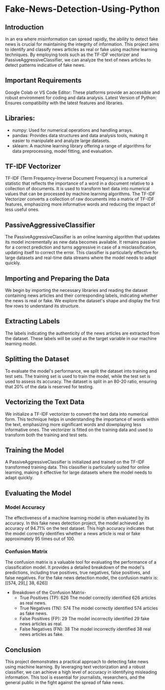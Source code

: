 # Fake-News-Detection-Using-Python
## Introduction
In an era where misinformation can spread rapidly, the ability to detect fake news is crucial for maintaining the integrity of information. This project aims to identify and classify news articles as real or fake using machine learning techniques. By employing tools such as the TF-IDF vectorizer and PassiveAggressiveClassifier, we can analyze the text of news articles to detect patterns indicative of fake news.

## Important Requirements
Google Colab or VS Code Editor: These platforms provide an accessible and robust environment for coding and data analysis.
Latest Version of Python: Ensures compatibility with the latest features and libraries.
## Libraries:
+ numpy: Used for numerical operations and handling arrays.
+ pandas: Provides data structures and data analysis tools, making it easier to manipulate and analyze large datasets.
+ sklearn: A machine learning library offering a range of algorithms for data preprocessing, model fitting, and evaluation.
## TF-IDF Vectorizer
TF-IDF (Term Frequency-Inverse Document Frequency) is a numerical statistic that reflects the importance of a word in a document relative to a collection of documents. It is used to transform text data into numerical values that can be processed by machine learning algorithms. The TF-IDF Vectorizer converts a collection of raw documents into a matrix of TF-IDF features, emphasizing more informative words and reducing the impact of less useful ones.

## PassiveAggressiveClassifier
The PassiveAggressiveClassifier is an online learning algorithm that updates its model incrementally as new data becomes available. It remains passive for a correct prediction and turns aggressive in case of a misclassification, updating itself to correct the error. This classifier is particularly effective for large datasets and real-time data streams where the model needs to adapt quickly.

## Importing and Preparing the Data
We begin by importing the necessary libraries and reading the dataset containing news articles and their corresponding labels, indicating whether the news is real or fake. We explore the dataset's shape and display the first few rows to understand its structure.

## Extracting Labels
The labels indicating the authenticity of the news articles are extracted from the dataset. These labels will be used as the target variable in our machine learning model.

## Splitting the Dataset
To evaluate the model's performance, we split the dataset into training and test sets. The training set is used to train the model, while the test set is used to assess its accuracy. The dataset is split in an 80-20 ratio, ensuring that 20% of the data is reserved for testing.

## Vectorizing the Text Data
We initialize a TF-IDF vectorizer to convert the text data into numerical form. This technique helps in understanding the importance of words within the text, emphasizing more significant words and downplaying less informative ones. The vectorizer is fitted on the training data and used to transform both the training and test sets.

## Training the Model
A PassiveAggressiveClassifier is initialized and trained on the TF-IDF transformed training data. This classifier is particularly suited for online learning, making it effective for large datasets where the model needs to adapt quickly.

## Evaluating the Model
### Model Accuracy

The effectiveness of a machine learning model is often evaluated by its accuracy. In this fake news detection project, the model achieved an accuracy of 94.71% on the test dataset. This high accuracy indicates that the model correctly identifies whether a news article is real or fake approximately 95 times out of 100.
### Confusion Matrix

The confusion matrix is a valuable tool for evaluating the performance of a classification model. It provides a detailed breakdown of the model's predictions, including true positives, true negatives, false positives, and false negatives. For the fake news detection model, the confusion matrix is:[[574,  29],[ 38, 626]]
- Breakdown of the Confusion Matrix-
     + True Positives (TP): 626
       The model correctly identified 626 articles as real news.
     + True Negatives (TN): 574
       The model correctly identified 574 articles as fake news.
     + False Positives (FP): 29
       The model incorrectly identified 29 fake news articles as real.
     + False Negatives (FN): 38
       The model incorrectly identified 38 real news articles as fake.

## Conclusion
This project demonstrates a practical approach to detecting fake news using machine learning. By leveraging text vectorization and a robust classifier, we can achieve a high level of accuracy in identifying misleading information. This tool is essential for journalists, researchers, and the general public in the fight against the spread of fake news.

